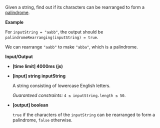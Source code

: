 ﻿Given a string, find out if its characters can be rearranged to form a [palindrome](keyword://palindrome).

**Example**

For `inputString = "aabb"`, the output should be
`palindromeRearranging(inputString) = true`.

We can rearrange `"aabb"` to make `"abba"`, which is a palindrome.

**Input/Output**

*   **[time limit] 4000ms (js)**

*   **[input] string inputString**

    A string consisting of lowercase English letters.

    _Guaranteed constraints:_
    `4 ≤ inputString.length ≤ 50`.

*   **[output] boolean**

    `true` if the characters of the `inputString` can be rearranged to form a palindrome, `false` otherwise.